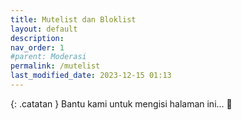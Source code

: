 ```yaml
---
title: Mutelist dan Bloklist
layout: default
description: 
nav_order: 1
#parent: Moderasi
permalink: /mutelist
last_modified_date: 2023-12-15 01:13
---
```


{: .catatan }
Bantu kami untuk mengisi halaman ini... 🥺